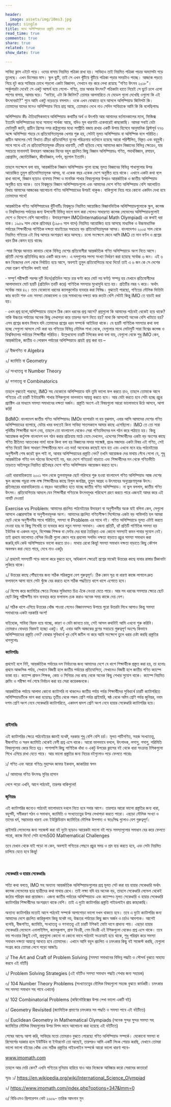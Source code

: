 ```yaml
---

header:
  image: assets/img/10ms3.jpg
layout: single
title: ম্যাথ অলিম্পিয়াডের প্রস্তুতি যেভাবে নেব
read_time: true
comments: true
share: true
related: true
show_date: true

---
```



<p>
সাবিহা ক্লাস এইটে পড়ে। ওদের বাসায় নিয়মিত পত্রিকা রাখা হয়। সাবিহাও তাই নিয়মিত পত্রিকা পড়ার অভ্যাসটা গড়ে তুলেছে। এখন ডিসেম্বর মাস। স্কুল ছুটি, তাই সে এখন খুঁটিয়ে খুঁটিয়ে পত্রিকা পড়ার সময়টাও পাচ্ছে। আজকে পড়তে গিয়ে হুট করে সাবিহার চোখে পড়লো একটা বিজ্ঞাপন, সেখানে বড় করে লেখা রয়েছে “গণিত উৎসব ২০১৮”। সার্কুলারটা দেখেই সে একটু আশ্চর্য হয়ে গেলো- গণিত, তার আবার উৎসব? পত্রিকাটা হাতে নিয়েই সে ছুটে চলে এলো পাশের বাসায়, আমার ঘরে। “ভাইয়া, এটা কি জিনিস? তোমার আলমারিতে যে মেডেল গুলো দেখেছি ওগুলো কি এই উৎসবেরই?” শুনে আমি একটু নড়েচড়ে বসলাম। ওকে এখন বোঝাতে হবে আসলে অলিম্পিয়াড জিনিসটা কি। তোমাদের যাদের মনেও অলিম্পিয়াড নিয়ে প্রশ্ন আছে, তোমরাও দেখে নাও সেদিন সাবিহাকে আমি কি কি বলেছিলামঃ </p><p>

অলিম্পিয়াড কীঃ ঐতিহাসিকভাবে অলিম্পিয়াড কথাটির অর্থ ও উৎপত্তি আর আমাদের বর্তমানকালের ম্যাথ, ফিজিক্স ইত্যাদি অলিম্পিয়াডের মধ্যে সামান্য পার্থক্য আছে, যদিও মূল ধারণাটা একেবারেই কাছাকাছি। আমরা সবাই যেটা মোটামুটি জানি, প্রাচীন গ্রিসের নগর রাষ্ট্রগুলোর মধ্যে সম্প্রীতি বজায় রাখার একটি উপায় হিসেবে আনুমানিক খ্রিস্টপূর্ব ৭৭৬ অব্দে অলিম্পিয়া শহরে যে প্রতিযোগিতামূলক খেলার শুরু হয়, সেটাই মূলত অলিম্পিয়াড বা অলিম্পিক বলে পরিচিত। প্রাচীন আমলের সেই বিখ্যাত ক্রীড়া প্রতিযোগিতা যুগের পরিক্রমায় বর্তমানে হয়েছে আরো পরিশীলিত, বিস্তৃত এবং বহুমুখী। সাথে সাথে এই যে প্রতিযোগিতামূলক ক্রীড়ার ধারণাটি, সেটি ছড়িয়ে গেছে আমাদের জ্ঞান বিজ্ঞানের বিভিন্ন ক্ষেত্রেও, যার সবচেয়ে মানানসই উদাহরণ আজকের দিনের বহুল প্রচলিত কিছু বিজ্ঞান অলিম্পিয়াডঃ গণিত, পদার্থবিজ্ঞান, রসায়ন, প্রোগ্রামিং, জ্যোতির্বিজ্ঞান, জীববিজ্ঞান, দর্শন, ভূগোল ইত্যাদি। </p><p>

তাহলে সংক্ষেপে বলা যায়, আন্তর্জাতিক বিজ্ঞান অলিম্পিয়াড গুলো হচ্ছে মূলত বিজ্ঞানের বিভিন্ন শাখাগুলোর উপর আয়োজিত তুমুল প্রতিযোগিতামূলক আসর, যা একেক বছর একেক দেশে অনুষ্ঠিত হয়ে থাকে। এখানে একটা কথা বলে রাখা ভালো, বিজ্ঞান ছাড়াও ব্যবসায় শিক্ষা ও মানবিক শাখার বিষয়গুলোর উপরও আন্তর্জাতিক ও জাতীয় অলিম্পিয়াড অনুষ্ঠিত হয়ে থাকে। তবে বিশ্বজুড়ে বিজ্ঞান অলিম্পিয়াডগুলো এবং আমাদের দেশে গণিত অলিম্পিয়াড বেশি আলোচিত বিধায় আমাদের আজকের আলোচনা গণিত অলিম্পিয়াডের উপরই থাকুক। বাকিগুলো নিয়ে পরে কোনো একদিন দেখা হবে তোমাদের সাথে! </p><p> 

আন্তর্জাতিক গণিত অলিম্পিয়াডের খুঁটিনাটিঃ বিশ্বজুড়ে নিয়মিত আয়োজিত বিজ্ঞানভিত্তিক অলিম্পিয়াডগুলোকে স্কুল, কলেজ ও বিশ্ববিদ্যালয় পর্যায়ের জন্য উপযোগী বিভিন্ন ভাগে ভাগ করা গেলেও সাধারণত কলেজ লেভেলের অলিম্পিয়াডগুলোই দেশে ও বিদেশে বেশি আলোচিত। উদাহরণস্বরুপ IMO(International Math Olympiad) এর কথাই ধরা যাক। ১৯৫৯ সাল থেকে প্রতিবছর (১৯৮০ সাল বাদে) নিয়মিত আয়োজিত হয়ে আসছে মাধ্যমিক ও উচ্চমাধ্যমিক পর্যায়ের শিক্ষার্থীদের গাণিতিক দক্ষতা যাচাইয়ের সবচেয়ে বড় প্রতিযোগিতামূলক আসর। বাংলাদেশও ২০০৫ সাল থেকে নিয়মিত গণিতের এই বিশ্ব আসরে অংশগ্রহণ করে আসছে। চলো সংক্ষেপে জেনে আসি IMO তে মান বণ্টন ও প্রশ্নের ধরন ঠিক কেমন হয়ে থাকেঃ </p><p>

·সারা বিশ্বের আনাচে কানাচে থেকে বিভিন্ন দেশের প্রতিযোগীরা আন্তর্জাতিক গণিত অলিম্পিয়াডে অংশ নিতে আসে। প্রতিটি দেশের প্রতিনিধিত্ব করে একটি করে দল। এ দলগুলোর সদস্য সংখ্যা নির্ধারণ করা হয়েছে সর্বোচ্চ ৬ জন। এই ৬ জন নিজেদের দেশ থেকে নির্বাচিত হয়ে আসে, অবশ্যই তুমুল প্রতিযোগিতার মধ্যে দিয়ে! তাই এ ৬ জন কে সে দেশের সেরা তরুণ গণিতবিদ বলাই যায়! </p><p>

· সম্পূর্ণ পরীক্ষাটি পরপর দুটি দিনে(প্রতিদিন সাড়ে চার ঘণ্টা করে মোট নয় ঘণ্টা) সম্পন্ন হয় যেখানে প্রতিযোগীদের আলাদাভাবে মোট ছয়টি (প্রতিদিন তনটি করে) গাণিতিক সমস্যার মুখোমুখি হতে হয়। প্রতিটির নম্বর ৭ করে। অর্থাৎ সর্বোচ্চ নম্বর ৪২। তবে যেকোনো ধরনের ক্যালকুলেটর ব্যবহার করা নিষিদ্ধ। বুঝতেই পারছো, গণিতের মৌলিক ভিত্তিটা কার কতটা শক্ত এবং সমস্যা মোকাবেলা ও তার সমাধানের দক্ষতা কার কতটা বেশি সেটাই কিন্তু IMO তে যাচাই করা হয়। </p><p>

· এখন প্রশ্ন হলো,অলিম্পিয়াডে তাহলে ঠিক কোন ধরনের প্রশ্ন আসে? প্রশ্নগুলো কি আমাদের পাঠ্যবই থেকেই হয়ে থাকে? নাকি উচ্চতর পর্যায়ের অনেক কিছু লেখাপড়া করে তারপর অংশ নিতে হয়? মাথা কি আসলেই অনেক বেশি খাটাতে হয়? এসব প্রশ্নের জবাব মিলবে যদি তোমাদের প্রশ্নের ধরন সম্পর্কে আইডিয়া থাকে। যে ছয়টি গাণিতিক সমস্যার কথা বলা হচ্ছে সেগুলো আসলে সেট করা হয় গণিতের বিভিন্ন মৌলিক শাখা থেকে, যেগুলোর সাথে মোটামুটি সারা বিশ্বের কলেজ ও বিশ্ববিদ্যালয় পর্যায়ের শিক্ষার্থীরা পরিচিত। উল্লেখযোগ্য চারটি টপিকের কথা বলা যায়, যেগুলো থেকে শুধু IMO কেন, আন্তর্জাতিক, জাতীয় ও লোকাল পর্যায়ের অলিম্পিয়াডে প্রায়ই প্রশ্ন করা হয় – </p><p>

১/ বীজগণিত বা Algebra <br/>

২/ জ্যামিতি বা Geometry <br/>

৩/ সংখ্যাতত্ত্ব বা Number Theory <br/>

৪/ গণনাতত্ত্ব বা Combinatorics <br/> <p>

তাহলে বুঝতেই পারছো, IMO সহ যেকোনো অলিম্পিয়াডে যদি তুমি ভালো ফল করতে চাও, তাহলে তোমাকে আগে গণিতের এই চারটি ইন্টারেস্টিং শাখার টপিকগুলো ভালভাবে আয়ত্ত্ব করতে হবে। আর যেটা করতে হবে সেটা হচ্ছে প্রচুর প্র্যাক্টিস এর মাধ্যমে সমস্যা সমাধানের দক্ষতা অর্জন। প্রস্তুতি অংশে এই বিষয়গুলো আরো ভালোভাবে উঠে আসবে, আশা করি! </p><p>

BdMO: বাংলাদেশ জাতীয় গণিত অলিম্পিয়াডঃ IMOর ব্যাপারটা না হয় বুঝলাম, এবার আসি আমাদের দেশের গণিত অলিম্পিয়াডের ব্যাপারে, যেটার খবর বলতেই কিনা সাবিহা সাতসকালে আমার কাছে এসেছিলো। IMO তে তো সারা পৃথিবীর শিক্ষার্থীরা অংশ নেয়, তাহলে তো বাংলাদেশ থেকেও সেরা গণিতবিদদের দল গঠন করে পাঠাতে হয়। কিন্তু আয়োজক কর্তৃপক্ষ বাংলদেশ দল গঠন করার প্রক্রিয়ায় মাঠে নেমে দেখলেন, এদেশের শিক্ষার্থীদের একটা বড় অংশের কাছে গণিত রীতিমত আতংকের নাম! যাকে কিনা বলা হয় বিজ্ঞানের মাদার সাব্জেক্ট, প্রচণ্ড মজাদার একটা বিষয় এই গণিত, সেই গণিত নিয়েই কিনা সাধারণ শিক্ষার্থীদের মনে এত ভয়! অনেকের কাছেই মনে হত এবং এখনো মনে হয়ঃ পাঠ্যবইয়ের অনুশীলনী শেষ করেই কূল পাই না, আবার অলিম্পিয়াডের প্রস্তুতি নেব? তখনি আয়োজক দের মাথায় গেঁথে গেলো যে, শুধু আন্তর্জাতিক গণিত দল গঠনের উদ্দেশ্যেই নয়, বরং দেশে গণিতচর্চা বাড়াতে এবং শিক্ষার্থীদের মন থেকে গণিতভীতি তাড়াতে অতিসত্ত্বর নিয়মিত প্রতিবছর দেশে গণিত অলিম্পিয়াড আয়োজন করতে হবে। </p><p>

এরই ধারাবাহিকতায় ২০০১ সাল থেকে তুলনামূলক ছোট পরিসরে শুরু হওয়া বাংলাদেশ গণিত অলিম্পিয়াড আজ দেশের স্কুল কলেজ পড়ুয়া লক্ষ লক্ষ শিক্ষার্থীদের কাছে বিপুল জনপ্রিয়, তুমুল আগ্রহ ও উৎসাহের অনুপ্রেরণামূলক উৎস। প্রতিবছরের ধারাবাহিকতায় এ বছরও আয়োজিত হতে যাচ্ছে জাতীয় গণিত অলিম্পিয়াড। না ভুল বললাম, জাতীয় গণিত উৎসব। প্রতিযোগিতার আদলে যেন শিক্ষার্থীরা গণিতকে উৎসবমুখর পরিবেশে গ্রহণ করতে পারে এজন্যই আদর করে এই নামটি দেওয়া! </p><p>

Exercise vs Problem: আমাদের প্রচলিত পাঠ্যবইয়ের উদাহরণ বা অনুশীলনীর অংক যাই বলিনা কেন, সেগুলো আসলে এক্সারসাইজ বা অনুশীলনমূলক অংশ। আমাদের প্রচলিত গণিতশীক্ষণ সিস্টেমের একটা বড় গাফিলতি হল আমরা ছোট থেকে অনুশীলনীর সাথে পরিচিত, সমস্যা বা Problem এর সাথে নই। গণিত অলিম্পিয়াডে মূলত এটাই করতে দেওয়া হয়ঃ যা কিছু শিখেছি তা ব্যবহার করে নতুন সমস্যা সমাধান। এজন্য প্রতিটি, হ্যাঁ প্রতিটি গাণিতিক সমস্যা হয় ইউনিক বা একদম নতুন, বিশেষজ্ঞ শিক্ষক বা মেন্টর দের দ্বারা তৈরিকৃত এবং কোনো সমস্যাই কমন পাবার সুযোগ নেই। তাই প্রথমে ভালোমত বেসিক থিওরী গুলো জেনে পরে প্রবলেম সলভিং দক্ষতা বাড়াতে প্রচুর সমস্যা সমাধান করা জরুরি,যদি কেউ অলিম্পিয়াডে ভালো করতে চাও। মাথায় রেখো কিন্তু! সমস্যা সমাধান দক্ষতা বাড়াতে কিছু কৌশল অবলম্বন করা যেতে পারে, দেখে নাও একটুঃ </p><p>

 ১/ প্রথমেই সমস্যাটি পড়ে ভালো করে বুঝতে হবে, অধিকাংশ ক্ষেত্রেই প্রশ্নের মাঝেই উত্তরের কাছে যাবার রাস্তার ঠিকানাটা লুকিয়ে থাকে। </p><p>

২/ উত্তরের কাছে পৌঁছানোর জন্য সঠিক পরিকল্পনা বেশ গুরুত্বপূর্ণ। ঠিক কোন সূত্র বা ধারণা কাজে লাগালে দ্রুত ফলাফলে আসা যাবে সেটা খুঁজে বের করতে হলে সঠিক পদ্ধতিতে ধাপে ধাপে এগোতে হবে। </p><p>

৩/ বিশেষ করে জ্যামিতির ক্ষেত্রে নিজের সুবিধামত চিত্র এঁকে নেওয়া যেতে পারে। আর সব ধরনের সমস্যার ক্ষেত্রে ছোট ছোট কিছু পরীক্ষণীয় মান ব্যবহার করে ফলাফল চেক করাও অনেক সময় কাজে দেয় বেশ।</p><p>

৪/ সঠিক ধাপে এগিয়ে উত্তরের খোঁজ পাওয়া গেলেও বিজ্ঞানসম্মত উপায়ে পুরো উত্তরটা লিখে আসাও কিন্তু সমস্যা সমাধানের একটা দরকারি অংশ!</p><p>

যাইহোক, সাবিহা বিরক্ত হয়ে যাচ্ছে, কারণ ও যেটা জানতে চায়, সেই আসল কথাটাই আমি এখনো শুরু করিনি। তোমরাও বোধহয় বিরক্তই হচ্ছো একটু। হ্যাঁ, এবার আসি আজকের ব্লগের সবচেয়ে গুরুত্বপূর্ণ অংশেঃ কিভাবে অলিম্পিয়াডের প্রস্তুতি নেব? বোঝার সুবিধার্থে খুব বেশি জটিল না করে আমি সংক্ষেপে তুলে ধরার চেষ্টা করছি প্রস্তুতির ধাপগুলোঃ </p><p>

<h4> ক্যাটাগরিঃ </h4> 
<p>
প্রথমেই বলে নিই, আন্তর্জাতিক পর্যায়ের দল নির্বাচনের জন্য আমাদের দেশে যে ধাপে শিক্ষার্থীকে প্রস্তুত করা হয়, তা হলোঃ প্রথমে আঞ্চলিক পর্যায়, সেখানে বিজয়ী হলে জাতীয় পর্যায়ের প্রতিযোগিতা, সেখানেও বিজয়ী হলে জাতীয় গণিত ক্যাম্পে ডাকা হয়। ক্যাম্পে প্রাক্তন শিক্ষক, কোচ ও সিনিয়র দের কাছ থেকে অনেক কিছু শেখার সুযোগ থাকে। ক্যাম্পে নিয়মিত গ্রুমিং ও পরীক্ষা পর্ব শেষে নির্বাচন করা হয় সেরা কয়েকজনকে।</p><p>

আন্তর্জাতিক পর্যায়ে আলাদা কোনো ক্যাটাগরি না থাকলেও জাতীয় পর্যায় পর্যন্ত শিক্ষার্থীদের সুবিধার্থে চারটি ক্যাটাগরিতে অলিম্পিয়াডটিকে ভাগ করা হয়েছেঃ তৃতীয় থেকে পঞ্চম শ্রেণি পর্যন্ত প্রাইমারি, ষষ্ঠ থেকে অষ্টম শ্রেণি পর্যন্ত জুনিয়র, নবম দশম শ্রেণি অংশ নেবে সেকেণ্ডারি ক্যাটাগরিতে, একাদশ দ্বাদশ শ্রেণি অংশ নেবে হায়ার সেকেণ্ডারি ক্যাটাগরির হয়ে। </p><br/>

<h4>প্রাইমারিঃ </h4> <p> এই ক্যাটাগরির ক্ষেত্রে পাঠ্যবইয়ের জ্ঞানই যথেষ্ট, দরকার শুধু বেশি বেশি চর্চা। মূলত পাটিগণিত, সহজ সংখ্যাতত্ত্ব, বীজগণিত ও সরল জ্যামিতি থেকেই বেশী প্রশ্ন এসে থাকে। আরো ভালভাবে বললে, উৎপাদক, লসাগু, গসাগু, পরিমিতি বিষয়গুলোয় জোর দিতে হব্র। পাশাপাশি কিছু গাণিতিক ধাঁধা ও একটু উপরের ক্লাসের বই থেকে ধারা সংক্রান্ত টপিকগুলো শিখে এগিয়ে রাখা যেতে পারে। আর ভালো প্রস্তুতির জন্য নিচের বইগুলোও পড়ে ফেলতে পারোঃ </p> <p>

১/ গণিত এবং আরো গণিতঃ মুহাম্মদ জাফর ইকবাল, জাকারিয়া স্বপন <br/>

২/ আমাদের গণিত উৎসবঃ মুনির হাসান <br/>

লেগে পড়ো এখনি, আগে পাঠ্যবই, তারপর বাকিগুলো! <br/>

<h4> জুনিয়রঃ </h4> <p>এই ক্যাটাগরির জন্যেও পাঠ্যবই ভালোভাবে দখলে নিতে হবে সবার আগে। তারপরে আরো ভালো প্রস্তুতির জন্য ধারা, বহুপদী, সমীকরণ গঠন ও সমাধান, জ্যামিতি ও সংখ্যাতত্ত্বের উপর লেখাপড়া করতে পারো। এছাড়া মৌলিক সংখ্যা ও তাদের ধর্ম, সম্ভাবনার ধারণা এবং ইউক্লিডিয়ান জ্যামিতির মৌলিক উপপাদ্য ও স্বতঃসিদ্ধ গুলোও বেশ গুরুত্বপূর্ণ। </p> <p>

প্রাইমারি লেভেলের জন্য সাজেস্ট করা বই দুটো ছাড়াও আরেকটা ভালো বই পড়ে সমস্যাগুলোর সমাধান বের করে ফেলতে পারো, কাজে দিবে! সেটা হলোঃ500 Mathematical Challenges </p><p>

তবে যেখান থেকে যাই পড়ো না কেন, অবশ্যই গণিতের পেছনে প্রচুর সময় ও শ্রম ব্যয় করতে হবে, এবং সেটা নিয়মিত চালিয়ে যেতে হবে কিন্তু!</p> <br/>

<h4> সেকেণ্ডারি ও হায়ার সেকেণ্ডারিঃ </h4> <p>সত্যি কথা বলতে, IMO সহ অন্যান্য আন্তর্জাতিক অলিম্পিয়াডগুলোর প্রশ্ন মূলত সেট করা হয় হায়ার সেকেণ্ডারি অর্থাৎ কলেজ লেভেলের ছাত্র ছাত্রীদের কথা মাথায় রেখে। তাই লক্ষ্য যদি হয় অনেক বড়, তাহলে সেকেণ্ডারি লেভেল থেকেই কঠোর পরিশ্রম করা প্রয়োজন। এজন্য জাতীয় পর্যায়ের অলিম্পিয়াডে এবং ক্যাম্পেও মূলত সেকেণ্ডারি ও হায়ার সেকেণ্ডারি ক্যাটাগরির শিক্ষার্থীদের অংশগ্রহণ থাকে বেশি। তাই এ দুটো ক্যাটাগরির প্রস্তুতি গাইডলাইন প্রায় কাছাকাছি। </p> <p>

অন্যান্য ক্যাটাগরির মতোই আগে পাঠ্যবই সম্পর্কে আগাগোড়া ভালো দখল থাকতে হবে। তবে এ দুটো ক্যাটাগরির জন্য আমাদের দেশে প্রচলিত কারিকুলাম কিন্তু যথেষ্ট নয়, উচ্চতর পর্যায়ের কিছু জ্ঞান অর্জন ও চর্চাও আবশ্যক। আগেই বলেছি, বীজগণিত, জ্যামিতি, সংখ্যাতত্ত্ব ও গণনাতত্ত্ব এই চারটি টপিকই মোটা দাগে প্রাধান্য পায়। এছাড়া হায়ার সেকেণ্ডারি লেভেলে এনালাইসিস, ক্যালকুলাস, গ্রাফ থিওরী, গেম থিওরী এই টপিকগুলো থেকেও প্রশ্ন এসে থাকে। তবে ভয় পাওয়ার কিছুই নেই, প্রশ্নগুলো কোনো না কোনো ভাবে পাঠ্যবই সংক্রান্তই হয়ে থাকে, শুধু পরিশ্রম করে সমস্যা সমাধান দক্ষতা আয়ত্ত্বে আনতে হবে তোমাদের। এখানে আমি বহুল প্রচলিত ও চমৎকার কিছু বই সাজেস্ট করছি, যেগুলো সংগ্রহ করে তোমরা লেগে পড়ো আজইঃ </p> <p>

১/ The Art and Craft of Problem Solving (সমস্যা সমাধানের বিভিন্ন পদ্ধতি ও সৌন্দর্য বুঝতে সাহায্য করবে এই বইটি) <br/>

২/ Problem Solving Strategies (এই বইটিও সমস্যা সমাধান পদ্ধতি শেখার জন্য সহায়ক) <br/>

৩/ 104 Number Theory Problems (সংখ্যাতত্ত্বের মৌলিক বিষয়গুলো সহজে বুঝতে কার্যকরী। চমৎকার সব সমস্যা সমাধান সহ পাবে এখানে) <br/>

৪/ 102 Combinatorial Problems (কম্বিনেটরিক্সের উপর লেখা ভালো একটি বই)<br/>

৫/ Geometry Revisited (জ্যামিতিক প্রমাণের চমৎকার সব পদ্ধতি ও সমস্যা পাবে এই বইটিতে) <br/>

৬/ Euclidean Geometry in Mathematical Olympiads (অনেক সুন্দর সুন্দর সমস্যা সহ জ্যামিতির মৌলিক বিষয়গুলোর উপর বিশদ ভাবে আলোচনা করা হয়েছে এই বইটিতে) <br/> </p><p>

শেষের আগেঃ আশা করি, সাবিহার মতো তোমরাও বুঝতে পেরেছো গণিত অলিম্পিয়াড সম্পর্কে। যেকোনো সমস্যা বা রিসোর্সের দরকার হলে ইউটিউব বা ইন্টারনেট তো আছেই, তারপরও আমি একটি লিংক শেয়ার করছি, যেখানে তোমরা ভালো ভালো বইয়ের খোঁজ এবং সঠিক প্রস্তুতির গাইডলাইন সম্পর্কে আরো ভালো ধারণা পাবে- </p> <p>

www.imomath.com <br/>

তাহলে আর দেরি কেন? এখনি গণিতের দুনিয়ায় হারিয়ে যাও আর নিজেকে আবিষ্কার করো সেরাদের কাতারে! <br/>

সূত্রঃ ১/ https://en.wikipedia.org/wiki/International_Science_Olympiad <br/>

২/ https://www.imomath.com/index.php?options=347&lmm=0 <br/>

৩/ বিডিএমও প্রিপারেশন নোট ২০০৯- তারিক আদনান মুন <br/>

